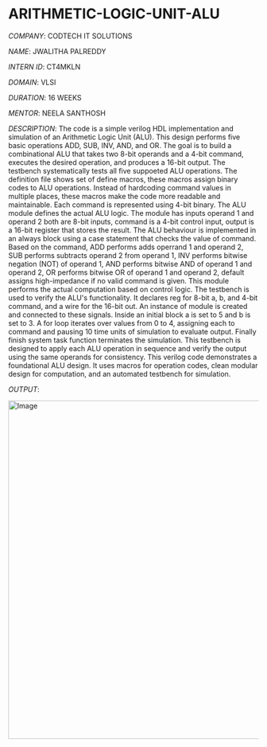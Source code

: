 # ARITHMETIC-LOGIC-UNIT-ALU

*COMPANY*: CODTECH IT SOLUTIONS

*NAME*: JWALITHA PALREDDY

*INTERN ID*: CT4MKLN

*DOMAIN*: VLSI

*DURATION*: 16 WEEKS

*MENTOR*: NEELA SANTHOSH

*DESCRIPTION*: The code is a simple verilog HDL implementation and simulation of an Arithmetic Logic Unit (ALU). This design performs five basic operations ADD, SUB, INV, AND, and OR. The goal is to build a combinational ALU that takes two 8-bit operands and a 4-bit command, executes the desired operation, and produces a 16-bit output. The testbench systematically tests all five suppoeted ALU operations. The definition file shows set of define macros, these macros assign binary codes to ALU operations. Instead of hardcoding command values in multiple places, these macros make the code more readable and maintainable. Each command is represented using 4-bit binary. The ALU module defines the actual ALU logic. The module has inputs operand 1 and operand 2 both are 8-bit inputs, command is a 4-bit control input, output is a 16-bit register that stores the result. The ALU behaviour is implemented in an always block using a case statement that checks the value of command. Based on the command, ADD performs adds operrand 1 and operand 2, SUB performs subtracts operand 2 from operand 1, INV performs bitwise negation (NOT) of operand 1, AND performs bitwise AND of operand 1 and operand 2, OR performs bitwise OR of operand 1 and operand 2, default assigns high-impedance if no valid command is given. This module performs the actual computation based on control logic. The testbench is used to verify the ALU's functionality. It declares reg for 8-bit a, b, and 4-bit command, and a wire for the 16-bit out. An instance of module is created and connected to these signals. Inside an initial block a is set to 5 and b is set to 3. A for loop iterates over values from 0 to 4, assigning each to command and pausing 10 time units of simulation to evaluate output. Finally finish system task function terminates the simulation. This testbench is designed to apply each ALU operation in sequence and verify the output using the same operands for consistency. This verilog code demonstrates a foundational ALU design. It uses macros for operation codes, clean modular design for computation, and an automated testbench for simulation.

*OUTPUT*:

<img width="680" alt="Image" src="https://github.com/user-attachments/assets/d0c13799-0f20-4508-9959-f0072a039761" />
